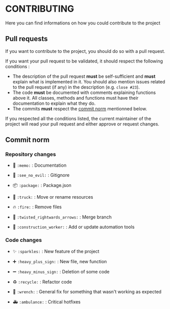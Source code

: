 # CONTRIBUTING
Here you can find informations on how you could contribute to the project

## Pull requests
If you want to contribute to the project, you should do so with a pull request.

If you want your pull request to be validated, it should respect the following conditions :
- The description of the pull request **must** be self-sufficient and **must** explain what is implemented in it. You should also mention issues related to the pull request (if any) in the description (e.g. `close #23`).
- The code **must** be documented with comments explaining functions above it. All classes, methods and functions must have their documentation to explain what they do.
- The commits **must** respect the [commit norm](#commit-norm) mentionned below.

If you respected all the conditions listed, the current maintainer of the project will read your pull request and either approve or request changes.

## Commit norm
### Repository changes
- 📝 `:memo:` : Documentation
- 🙈 `:see_no_evil:` : Gitignore
- 📦 `:package:` : Package.json
- 🚚 `:truck:` : Move or rename resources
- 🔥 `:fire:` : Remove files
- 🔀 `:twisted_rightwards_arrows:` : Merge branch

- 👷 `:construction_worker:` : Add or update automation tools

### Code changes
- ✨ `:sparkles:` : New feature of the project

- ➕ `:heavy_plus_sign:` : New file, new function
- ➖ `:heavy_minus_sign:` : Deletion of some code
- ♻️ `:recycle:` : Refactor code

- 🔧 `:wrench:` : General fix for something that wasn't working as expected
- 🚑 `:ambulance:` : Critical hotfixes
